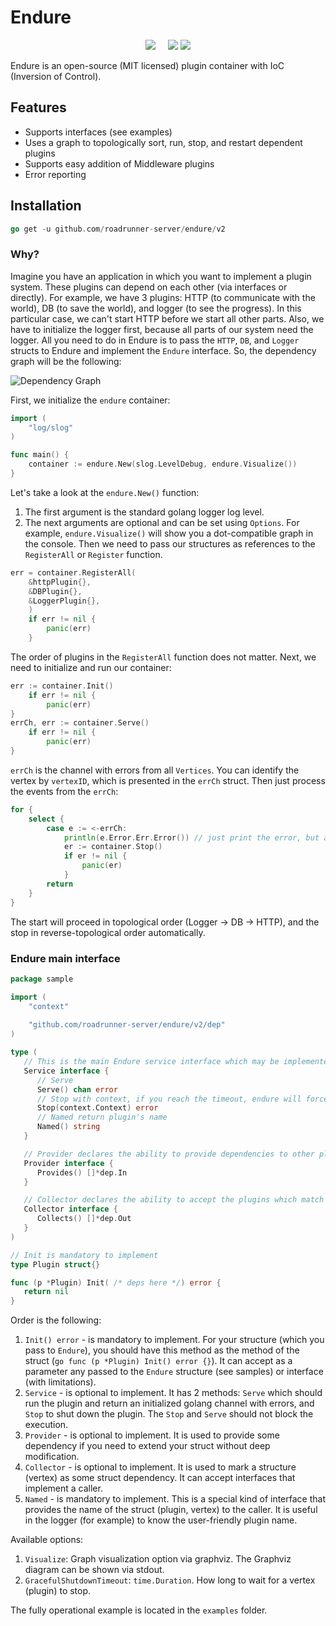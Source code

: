 # Endure

<p align="center">
 <a href="https://pkg.go.dev/github.com/roadrunner-server/endure/v2?tab=doc"><img src="https://godoc.org/github.com/roadrunner-server/endure/v2?status.svg"></a>
 <a href="https://github.com/roadrunner-server/endure/actions"><img src="https://github.com/roadrunner-server/endure/workflows/Linux/badge.svg" alt=""></a>
 <a href="https://github.com/roadrunner-server/endure/actions"><img src="https://github.com/roadrunner-server/endure/workflows/macOS/badge.svg" alt=""></a>
 <a href="https://github.com/roadrunner-server/endure/actions"><img src="https://github.com/roadrunner-server/endure/workflows/Windows/badge.svg" alt=""></a>
 <a href="https://github.com/roadrunner-server/endure/actions"><img src="https://github.com/roadrunner-server/endure/workflows/Linters/badge.svg" alt=""></a>
 <a href="https://codecov.io/gh/roadrunner-server/endure"><img src="https://codecov.io/gh/roadrunner-server/endure/branch/master/graph/badge.svg?token=itNaiZ6ALN"/></a>
 <a href="https://discord.gg/spiralphp"><img src="https://img.shields.io/badge/discord-chat-magenta.svg"></a>
</p>

Endure is an open-source (MIT licensed) plugin container with IoC (Inversion of Control).

## Features

- Supports interfaces (see examples)
- Uses a graph to topologically sort, run, stop, and restart dependent plugins
- Supports easy addition of Middleware plugins
- Error reporting

## Installation

```go
go get -u github.com/roadrunner-server/endure/v2
```


### Why?

Imagine you have an application in which you want to implement a plugin system. These plugins can depend on each other (via interfaces or directly). For example, we have 3 plugins: HTTP (to communicate with the world), DB (to save the world), and logger (to see the progress). In this particular case, we can't start HTTP before we start all other parts. Also, we have to initialize the logger first, because all parts of our system need the logger. All you need to do in Endure is to pass the `HTTP`, `DB`, and `Logger` structs to Endure and implement the `Endure` interface. So, the dependency graph will be the following:

![Dependency Graph](https://github.com/roadrunner-server/endure/blob/master/images/graph.png)

First, we initialize the `endure` container:

```go
import (
    "log/slog"
)

func main() {
    container := endure.New(slog.LevelDebug, endure.Visualize())
}
```

Let's take a look at the `endure.New()` function:

1. The first argument is the standard golang logger log level.
2. The next arguments are optional and can be set using `Options`. For example, `endure.Visualize()` will show you a dot-compatible graph in the console. Then we need to pass our structures as references to the `RegisterAll` or `Register` function.


```go
err = container.RegisterAll(
    &httpPlugin{},
    &DBPlugin{},
    &LoggerPlugin{},
	)
    if err != nil {
        panic(err)
    }
```

The order of plugins in the `RegisterAll` function does not matter.
Next, we need to initialize and run our container:


```go
err := container.Init()
    if err != nil {
        panic(err)
}
errCh, err := container.Serve()
    if err != nil {
    	panic(err)
}
```


`errCh` is the channel with errors from all `Vertices`. You can identify the vertex by `vertexID`, which is presented in the `errCh` struct. Then just process the events from the `errCh`:

```go
for {
    select {
        case e := <-errCh:
            println(e.Error.Err.Error()) // just print the error, but actually error processing could be there
            er := container.Stop()
            if er != nil {
                panic(er)
            }
        return
    }
}
```

The start will proceed in topological order (Logger -> DB -> HTTP), and the stop in reverse-topological order automatically.

### Endure main interface

```go
package sample

import (
	"context"
	
	"github.com/roadrunner-server/endure/v2/dep"
)

type (
   // This is the main Endure service interface which may be implemented to Start (Serve) and Stop plugin (OPTIONAL)
   Service interface {
      // Serve
      Serve() chan error
      // Stop with context, if you reach the timeout, endure will force the exit via context deadline
      Stop(context.Context) error
      // Named return plugin's name
      Named() string
   }

   // Provider declares the ability to provide dependencies to other plugins (OPTIONAL)
   Provider interface {
      Provides() []*dep.In
   }

   // Collector declares the ability to accept the plugins which match the provided method signature (OPTIONAL)
   Collector interface {
      Collects() []*dep.Out
   }
)

// Init is mandatory to implement
type Plugin struct{}

func (p *Plugin) Init( /* deps here */) error {
   return nil
}
```

Order is the following:

1. `Init() error` - is mandatory to implement. For your structure (which you pass to `Endure`), you should have this method as the method of the struct (```go func (p *Plugin) Init() error {}```). It can accept as a parameter any passed to the `Endure` structure (see samples) or interface (with limitations).
2. `Service` - is optional to implement. It has 2 methods: `Serve` which should run the plugin and return an initialized golang channel with errors, and `Stop` to shut down the plugin. The `Stop` and `Serve` should not block the execution.
3. `Provider` - is optional to implement. It is used to provide some dependency if you need to extend your struct without deep modification.
4. `Collector` - is optional to implement. It is used to mark a structure (vertex) as some struct dependency. It can accept interfaces that implement a caller.
5. `Named` - is mandatory to implement. This is a special kind of interface that provides the name of the struct (plugin, vertex) to the caller. It is useful in the logger (for example) to know the user-friendly plugin name.

Available options:
1. `Visualize`: Graph visualization option via graphviz. The Graphviz diagram can be shown via stdout.
2. `GracefulShutdownTimeout`: `time.Duration`. How long to wait for a vertex (plugin) to stop.

The fully operational example is located in the `examples` folder.
